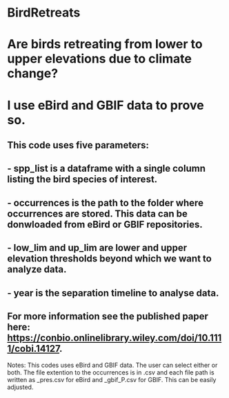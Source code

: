 # BirdRetreats
# Are birds retreating from lower to upper elevations due to climate change?
# I use eBird and GBIF data to prove so. 
## This code uses five parameters:
## - spp_list is a dataframe with a single column listing the bird species of interest.
## - occurrences is the path to the folder where occurrences are stored. This data can be donwloaded from eBird or GBIF repositories.
## - low_lim and up_lim are lower and upper elevation thresholds beyond which we want to analyze data.
## - year is the separation timeline to analyse data. 
## For more information see the published paper here: https://conbio.onlinelibrary.wiley.com/doi/10.1111/cobi.14127.

Notes: This codes uses eBird and GBIF data. The user can select either or both. The file extention to the occurrences is in .csv and each file path is written as _pres.csv for eBird and _gbif_P.csv for GBIF. This can be easily adjusted.
